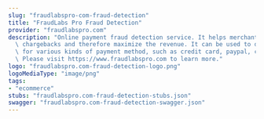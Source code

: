 ```yaml
---
slug: "fraudlabspro-com-fraud-detection"
title: "FraudLabs Pro Fraud Detection"
provider: "fraudlabspro.com"
description: "Online payment fraud detection service. It helps merchants to minimize\
  \ chargebacks and therefore maximize the revenue. It can be used to detect fraud\
  \ for various kinds of payment method, such as credit card, paypal, cod and so on.\
  \ Please visit https://www.fraudlabspro.com to learn more."
logo: "fraudlabspro.com-fraud-detection-logo.png"
logoMediaType: "image/png"
tags:
- "ecommerce"
stubs: "fraudlabspro.com-fraud-detection-stubs.json"
swagger: "fraudlabspro.com-fraud-detection-swagger.json"
---
```

